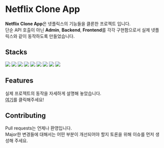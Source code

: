 # Netflix Clone App

**Netflix Clone App**은 넷플릭스의 기능들을 클론한 프로젝트 입니다.  
단순 API 호출이 아닌 **Admin**, **Backend**, **Frontend**를 각각 구현함으로서 실제 넷플릭스와 같이 동작하도록 만들었습니다.

## Stacks

<img src="https://img.shields.io/badge/JWT-000000?style=flat-square&logo=JSONWebTokens&logoColor=white"/>&nbsp;<img src="https://img.shields.io/badge/Firebase-FFCA28?style=flat-square&logo=Firebase&logoColor=white"/>&nbsp;<img src="https://img.shields.io/badge/Node.js-339933?style=flat-square&logo=Node.js&logoColor=white"/>&nbsp;<img src="https://img.shields.io/badge/Express-000000?style=flat-square&logo=Express&logoColor=white"/>&nbsp;<img src="https://img.shields.io/badge/Mongoose-47A248?style=flat-square&logo=MongoDB&logoColor=white"/>&nbsp;<img src="https://img.shields.io/badge/React-61DAFB?style=flat-square&logo=React&logoColor=white"/>&nbsp;<img src="https://img.shields.io/badge/ReduxToolkit-764ABC?style=flat-square&logo=Redux&logoColor=white"/>&nbsp;<img src="https://img.shields.io/badge/ReactRouter-CA4245?style=flat-square&logo=ReactRouter&logoColor=white"/>&nbsp;<img src="https://img.shields.io/badge/Typescript-3178C6?style=flat-square&logo=TypeScript&logoColor=white"/>

## Features

실제 프로젝트의 동작을 자세하게 설명해 놓았습니다.  
[여기](https://spicy-damselfly-bd9.notion.site/Netflix-Clone-App-84cf1813968b46479d9fe50773d9dfc9)를 클릭해주세요!

## Contributing

Pull requests는 언제나 환영입니다.  
Major한 변경들에 대해서는 어떤 부분이 개선되어야 할지 토론을 위해 이슈를 먼저 생성해 주세요.
